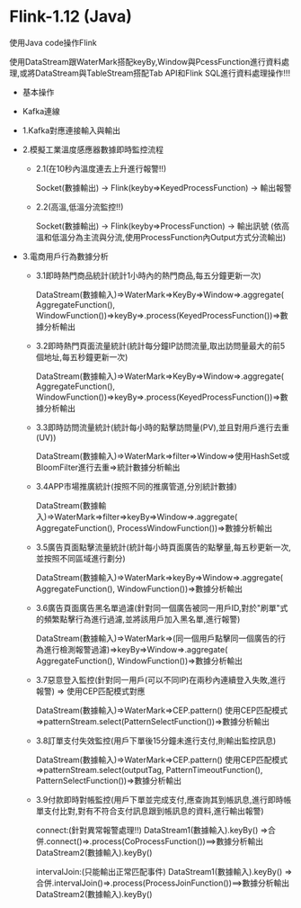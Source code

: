 # Flink-1.12 (Java)
使用Java code操作Flink

使用DataStream跟WaterMark搭配keyBy,Window與PcessFunction進行資料處理,或將DataStream與TableStream搭配Tab API和Flink SQL進行資料處理操作!!!
- 基本操作
- Kafka連線

- 1.Kafka對應連接輸入與輸出

- 2.模擬工業溫度感應器數據即時監控流程

   - 2.1(在10秒內溫度連去上升進行報警!!)
  
     Socket(數據輸出) -> Flink(keyby=>KeyedProcessFunction) -> 輸出報警

  - 2.2(高溫,低溫分流監控!!)
  
     Socket(數據輸出) -> Flink(keyby=>ProcessFunction) -> 輸出訊號
     (依高溫和低溫分為主流與分流,使用ProcessFunction內Output方式分流輸出)

- 3.電商用戶行為數據分析
  
  - 3.1即時熱門商品統計(統計1小時內的熱門商品,每五分鐘更新一次)
  
     DataStream(數據輸入)=>WaterMark=>KeyBy=>Window=>.aggregate( AggregateFunction(), WindowFunction())=>keyBy=>.process(KeyedProcessFunction())=>數據分析輸出
  
  - 3.2即時熱門頁面流量統計(統計每分鐘IP訪問流量,取出訪問量最大的前5個地址,每五秒鐘更新一次)
  
     DataStream(數據輸入)=>WaterMark=>KeyBy=>Window=>.aggregate( AggregateFunction(), WindowFunction())=>keyBy=>.process(KeyedProcessFunction())=>數據分析輸出
 
  - 3.3即時訪問流量統計(統計每小時的點擊訪問量(PV),並且對用戶進行去重(UV))
  
     DataStream(數據輸入)=>WaterMark=>filter=>Window=>使用HashSet或BloomFilter進行去重=>統計數據分析輸出
 
  - 3.4APP市場推廣統計(按照不同的推廣管道,分別統計數據)
  
     DataStream(數據輸入)=>WaterMark=>filter=>keyBy=>Window=>.aggregate( AggregateFunction(), ProcessWindowFunction())=>數據分析輸出

  - 3.5廣告頁面點擊流量統計(統計每小時頁面廣告的點擊量,每五秒更新一次,並按照不同區域進行劃分)
  
     DataStream(數據輸入)=>WaterMark=>keyBy=>Window=>.aggregate( AggregateFunction(), WindowFunction())=>數據分析輸出

  - 3.6廣告頁面廣告黑名單過濾(針對同一個廣告被同一用戶ID,對於"刷單"式的頻繁點擊行為進行過濾,並將該用戶加入黑名單,進行報警)
  
     DataStream(數據輸入)=>WaterMark=>(同一個用戶點擊同一個廣告的行為進行檢測報警過濾)=>keyBy=>Window=>.aggregate( AggregateFunction(), WindowFunction())=>數據分析輸出
  
  - 3.7惡意登入監控(針對同一用戶(可以不同IP)在兩秒內連續登入失敗,進行報警) => 使用CEP匹配模式對應
  
     DataStream(數據輸入)=>WaterMark=>CEP.pattern() 使用CEP匹配模式 =>patternStream.select(PatternSelectFunction())=>數據分析輸出

  - 3.8訂單支付失效監控(用戶下單後15分鐘未進行支付,則輸出監控訊息)
  
     DataStream(數據輸入)=>WaterMark=>CEP.pattern() 使用CEP匹配模式 =>patternStream.select(outputTag, PatternTimeoutFunction(), PatternSelectFunction())=>數據分析輸出

  - 3.9付款即時對帳監控(用戶下單並完成支付,應查詢其到帳訊息,進行即時帳單支付比對,對有不符合支付訊息跟到帳訊息的資料,進行輸出報警)
  
       connect:(針對異常報警處理!!)
       DataStream1(數據輸入).keyBy()
                                     =>合併.connect()=>.process(CoProcessFunction())==>數據分析輸出
       DataStream2(數據輸入).keyBy()

     intervalJoin:(只能輸出正常匹配事件)
     DataStream1(數據輸入).keyBy()
                                   =>合併.intervalJoin()=>.process(ProcessJoinFunction())==>數據分析輸出
     DataStream2(數據輸入).keyBy()
